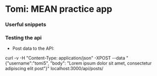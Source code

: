 Tomi: MEAN practice app 
========================

### Userful snippets

### Testing the api

* Post data to the API:

curl -v -H "Content-Type: application/json" -XPOST --data "{\"username\":\"tomi5\", \"body\": \"Lorem ipsum dolor sit amet, consectetur adipiscing elit post\"}" localhost:3000/api/posts/
